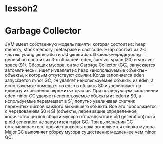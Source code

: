 # lesson2

# Garbage Collector

JVM имеет собственную модель памяти, которая состоит из:
heap memory, stack memory, metaspace и cachcode.
Heap состоит из 2-х частей: young generation и old generation.
В свою очередь young generation состоит из 3-х областей:
eden, survivor space (S0) и survivor space (S1).
Сборщик мусора, он же Garbage Collector (GC), запускается автоматически, ищет и удаляет из heap неиспользуемые объекты – объекты, к которым отсутствуют ссылки.
Когда заполняется eden запускается minor GC, он удаляет неиспользуемые объекты из eden, а используемые помещает из eden в область S0 и увеличивает на единицу их значения пережитых цыклов.
При последующем заполнении eden minor GC удаляет неиспользуемые объекты из eden и S0, а используемые перемещает в S1, попутно увеличивая счетчик пережитых циклов каждого выжившего объекта.
Все это продолжается с чередованием S0 и S1 (объекты, пережившие определенное количество циклов сборки мусора отправляются в old generation) пока в old generation не запустится major GC.
При выполнении GC останавливает все прочие процессы пока выполняется сборка мусора.
Major GC выполняет сборку мусора существенно медленнее чем minor GC.

